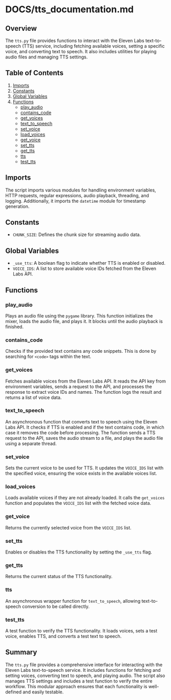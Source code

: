 # DOCS/tts_documentation.md

## Overview

The `tts.py` file provides functions to interact with the Eleven Labs text-to-speech (TTS) service, including fetching available voices, setting a specific voice, and converting text to speech. It also includes utilities for playing audio files and managing TTS settings.

## Table of Contents

1. [Imports](#imports)
2. [Constants](#constants)
3. [Global Variables](#global-variables)
4. [Functions](#functions)
    - [play_audio](#play_audio)
    - [contains_code](#contains_code)
    - [get_voices](#get_voices)
    - [text_to_speech](#text_to_speech)
    - [set_voice](#set_voice)
    - [load_voices](#load_voices)
    - [get_voice](#get_voice)
    - [set_tts](#set_tts)
    - [get_tts](#get_tts)
    - [tts](#tts)
    - [test_tts](#test_tts)

## Imports

The script imports various modules for handling environment variables, HTTP requests, regular expressions, audio playback, threading, and logging. Additionally, it imports the `datetime` module for timestamp generation.

## Constants

- `CHUNK_SIZE`: Defines the chunk size for streaming audio data.

## Global Variables

- `_use_tts`: A boolean flag to indicate whether TTS is enabled or disabled.
- `VOICE_IDS`: A list to store available voice IDs fetched from the Eleven Labs API.

## Functions

### play_audio

Plays an audio file using the `pygame` library. This function initializes the mixer, loads the audio file, and plays it. It blocks until the audio playback is finished.

### contains_code

Checks if the provided text contains any code snippets. This is done by searching for `<code>` tags within the text.

### get_voices

Fetches available voices from the Eleven Labs API. It reads the API key from environment variables, sends a request to the API, and processes the response to extract voice IDs and names. The function logs the result and returns a list of voice data.

### text_to_speech

An asynchronous function that converts text to speech using the Eleven Labs API. It checks if TTS is enabled and if the text contains code, in which case it removes the code before processing. The function sends a TTS request to the API, saves the audio stream to a file, and plays the audio file using a separate thread.

### set_voice

Sets the current voice to be used for TTS. It updates the `VOICE_IDS` list with the specified voice, ensuring the voice exists in the available voices list.

### load_voices

Loads available voices if they are not already loaded. It calls the `get_voices` function and populates the `VOICE_IDS` list with the fetched voice data.

### get_voice

Returns the currently selected voice from the `VOICE_IDS` list.

### set_tts

Enables or disables the TTS functionality by setting the `_use_tts` flag.

### get_tts

Returns the current status of the TTS functionality.

### tts

An asynchronous wrapper function for `text_to_speech`, allowing text-to-speech conversion to be called directly.

### test_tts

A test function to verify the TTS functionality. It loads voices, sets a test voice, enables TTS, and converts a test text to speech.

## Summary

The `tts.py` file provides a comprehensive interface for interacting with the Eleven Labs text-to-speech service. It includes functions for fetching and setting voices, converting text to speech, and playing audio. The script also manages TTS settings and includes a test function to verify the entire workflow. This modular approach ensures that each functionality is well-defined and easily testable.